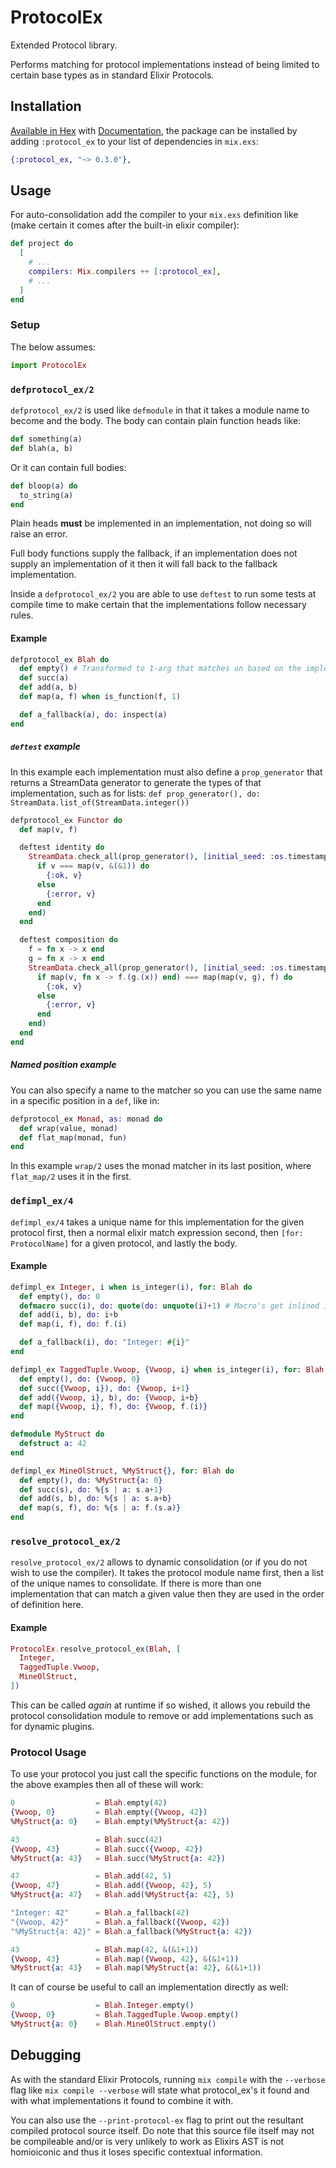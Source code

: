 # ProtocolEx

Extended Protocol library.

Performs matching for protocol implementations instead of being limited to certain base types as in standard Elixir Protocols.

## Installation

[Available in Hex](https://hex.pm/packages/protocol_ex) with [Documentation](https://hexdocs.pm/protocol_ex), the package can be installed
by adding `:protocol_ex` to your list of dependencies in `mix.exs`:

```elixir
{:protocol_ex, "~> 0.3.0"},
```

## Usage

For auto-consolidation add the compiler to your `mix.exs` definition like (make certain it comes after the built-in elixir compiler):

```elixir
def project do
  [
    # ...
    compilers: Mix.compilers ++ [:protocol_ex],
    # ...
  ]
end
```

### Setup

The below assumes:

```elixir
import ProtocolEx
```

### `defprotocol_ex/2`

`defprotocol_ex/2` is used like `defmodule` in that it takes a module name to become and the body. The body can contain plain function heads like:

```elixir
def something(a)
def blah(a, b)
```

Or it can contain full bodies:

```elixir
def bloop(a) do
  to_string(a)
end
```

Plain heads **must** be implemented in an implementation, not doing so will raise an error.

Full body functions supply the fallback, if an implementation does not supply an implementation of it then it will fall back to the fallback implementation.

Inside a `defprotocol_ex/2` you are able to use `deftest` to run some tests at compile time to make certain that the implementations follow necessary rules.

#### Example

```elixir
defprotocol_ex Blah do
  def empty() # Transformed to 1-arg that matches on based on the implementation, but ignored otherwise
  def succ(a)
  def add(a, b)
  def map(a, f) when is_function(f, 1)

  def a_fallback(a), do: inspect(a)
end
```

##### `deftest` example

In this example each implementation must also define a `prop_generator` that returns a StreamData generator to generate the types of that implementation, such as for lists:  `def prop_generator(), do: StreamData.list_of(StreamData.integer())`

```elixir
defprotocol_ex Functor do
  def map(v, f)

  deftest identity do
    StreamData.check_all(prop_generator(), [initial_seed: :os.timestamp()], fn v ->
      if v === map(v, &(&1)) do
        {:ok, v}
      else
        {:error, v}
      end
    end)
  end

  deftest composition do
    f = fn x -> x end
    g = fn x -> x end
    StreamData.check_all(prop_generator(), [initial_seed: :os.timestamp()], fn v ->
      if map(v, fn x -> f.(g.(x)) end) === map(map(v, g), f) do
        {:ok, v}
      else
        {:error, v}
      end
    end)
  end
end
```

##### Named position example

You can also specify a name to the matcher so you can use the same name in a specific position in a `def`, like in:

```elixir
defprotocol_ex Monad, as: monad do
  def wrap(value, monad)
  def flat_map(monad, fun)
end
```

In this example `wrap/2` uses the monad matcher in its last position, where `flat_map/2` uses it in the first.

### `defimpl_ex/4`

`defimpl_ex/4` takes a unique name for this implementation for the given protocol first, then a normal elixir match expression second, then `[for: ProtocolName]` for a given protocol, and lastly the body.

#### Example

```elixir
defimpl_ex Integer, i when is_integer(i), for: Blah do
  def empty(), do: 0
  defmacro succ(i), do: quote(do: unquote(i)+1) # Macro's get inlined into the protocol itself
  def add(i, b), do: i+b
  def map(i, f), do: f.(i)

  def a_fallback(i), do: "Integer: #{i}"
end

defimpl_ex TaggedTuple.Vwoop, {Vwoop, i} when is_integer(i), for: Blah do
  def empty(), do: {Vwoop, 0}
  def succ({Vwoop, i}), do: {Vwoop, i+1}
  def add({Vwoop, i}, b), do: {Vwoop, i+b}
  def map({Vwoop, i}, f), do: {Vwoop, f.(i)}
end

defmodule MyStruct do
  defstruct a: 42
end

defimpl_ex MineOlStruct, %MyStruct{}, for: Blah do
  def empty(), do: %MyStruct{a: 0}
  def succ(s), do: %{s | a: s.a+1}
  def add(s, b), do: %{s | a: s.a+b}
  def map(s, f), do: %{s | a: f.(s.a)}
end
```

### `resolve_protocol_ex/2`

`resolve_protocol_ex/2` allows to dynamic consolidation (or if you do not wish to use the compiler).  It takes the protocol module name first, then a list of the unique names to consolidate.  If there is more than one implementation that can match a given value then they are used in the order of definition here.

#### Example

```elixir
ProtocolEx.resolve_protocol_ex(Blah, [
  Integer,
  TaggedTuple.Vwoop,
  MineOlStruct,
])
```

This can be called *again* at runtime if so wished, it allows you rebuild the protocol consolidation module to remove or add implementations such as for dynamic plugins.

### Protocol Usage

To use your protocol you just call the specific functions on the module, for the above examples then all of these will work:

```elixir
0                  = Blah.empty(42)
{Vwoop, 0}         = Blah.empty({Vwoop, 42})
%MyStruct{a: 0}    = Blah.empty(%MyStruct{a: 42})

43                 = Blah.succ(42)
{Vwoop, 43}        = Blah.succ({Vwoop, 42})
%MyStruct{a: 43}   = Blah.succ(%MyStruct{a: 42})

47                 = Blah.add(42, 5)
{Vwoop, 47}        = Blah.add({Vwoop, 42}, 5)
%MyStruct{a: 47}   = Blah.add(%MyStruct{a: 42}, 5)

"Integer: 42"      = Blah.a_fallback(42)
"{Vwoop, 42}"      = Blah.a_fallback({Vwoop, 42})
"%MyStruct{a: 42}" = Blah.a_fallback(%MyStruct{a: 42})

43                 = Blah.map(42, &(&1+1))
{Vwoop, 43}        = Blah.map({Vwoop, 42}, &(&1+1))
%MyStruct{a: 43}   = Blah.map(%MyStruct{a: 42}, &(&1+1))
```

It can of course be useful to call an implementation directly as well:

```elixir
0                  = Blah.Integer.empty()
{Vwoop, 0}         = Blah.TaggedTuple.Vwoop.empty()
%MyStruct{a: 0}    = Blah.MineOlStruct.empty()
```

## Debugging

As with the standard Elixir Protocols, running `mix compile` with the `--verbose` flag like `mix compile --verbose` will state what protocol\_ex's it found and with what implementations it found to combine it with.

You can also use the `--print-protocol-ex` flag to print out the resultant compiled protocol source itself.  Do note that this source file itself may not be compileable and/or is very unlikely to work as Elixirs AST is not homioiconic and thus it loses specific contextual information.

